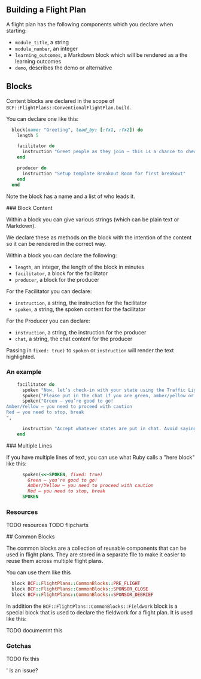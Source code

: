 

## Building a Flight Plan

A flight plan has the following components which you declare when starting:

- `module_title`, a string
- `module_number`, an integer
- `learning_outcomes`, a Markdown block which will be rendered as a the learning outcomes
- `demo`, describes the demo or alternative

## Blocks

Content blocks are declared in the scope of `BCF::FlightPlans::ConventionalFlightPlan.build`.

You can declare one like this:

``` ruby
  block(name: "Greeting", lead_by: [:fx1, :fx2]) do
    length 5

    facilitator do
      instruction "Greet people as they join – this is a chance to check their audio/video"
    end

    producer do
      instruction "Setup template Breakout Room for first breakout"
    end
  end
```

Note the block has a name and a list of who leads it.

### Block Content

Within a block you can give various strings (which can be plain text or Markdown). 

We declare these as methods on the block with the intention of the content so it can be rendered in the correct way.

Within a block you can declare the following:

- `length`, an integer, the length of the block in minutes
- `facilitator`, a block for the facilitator
- `producer`, a block for the producer

For the Facilitator you can declare:

- `instruction`, a string, the instruction for the facilitator
- `spoken`, a string, the spoken content for the facilitator

For the Producer you can declare:

- `instruction`, a string, the instruction for the producer
- `chat`, a string, the chat content for the producer

Passing in `fixed: true)` to `spoken` or `instruction` will render the text highlighted.

### An example

``` ruby
    facilitator do
      spoken "Now, let’s check-in with your state using the Traffic Light Model"
      spoken("Please put in the chat if you are green, amber/yellow or red", fixed: true)
      spoken("Green – you’re good to go!
Amber/Yellow – you need to proceed with caution
Red – you need to stop, break
", 

      instruction "Accept whatever states are put in chat. Avoid saying that green state is best. If people are in red then ask them to take the time they need, switch their camera off and mute, and join when they are ready."
    end
```

### Multiple Lines

If you have multiple lines of text, you can use what Ruby calls a "here block" like this:

``` ruby
      spoken(<<~SPOKEN, fixed: true)
        Green – you’re good to go!
        Amber/Yellow – you need to proceed with caution
        Red – you need to stop, break
      SPOKEN
```

### Resources

TODO resources
TODO flipcharts

## Common Blocks 

The common blocks are a collection of reusable components that can be used in flight plans. They are stored in a separate file to make it easier to reuse them across multiple flight plans.

You can use them like this 

``` ruby
  block BCF::FlightPlans::CommonBlocks::PRE_FLIGHT
  block BCF::FlightPlans::CommonBlocks::SPONSOR_CLOSE
  block BCF::FlightPlans::CommonBlocks::SPONSOR_DEBRIEF
```

In addition the `BCF::FlightPlans::CommonBlocks::Fieldwork` block is a special block that is used to declare the fieldwork for a flight plan. It is used like this:

TODO documemnt this 


### Gotchas 

TODO fix this

' is an issue?